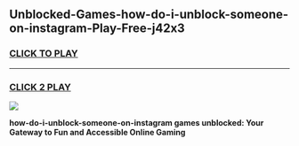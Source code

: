 
## Unblocked-Games-how-do-i-unblock-someone-on-instagram-Play-Free-j42x3
<h3>
<a href="https://premium76.site?title=how-do-i-unblock-someone-on-instagram&ref=12A">CLICK TO PLAY</a></h3>
<hr>

<h3>
<a href="https://premium76.site?title=how-do-i-unblock-someone-on-instagram&ref=12A">CLICK 2 PLAY</a>
  
</h3>

<a href="https://premium76.site?title=how-do-i-unblock-someone-on-instagram&ref=12A"><img src="https://clearcache.store/games.png"></a>


**how-do-i-unblock-someone-on-instagram games unblocked: Your Gateway to Fun and Accessible Online Gaming**
